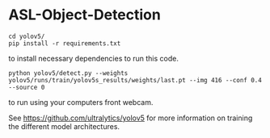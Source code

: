 # ASL-Object-Detection

```
cd yolov5/
pip install -r requirements.txt
```

to install necessary dependencies to run this code. 

```
python yolov5/detect.py --weights yolov5/runs/train/yolov5s_results/weights/last.pt --img 416 --conf 0.4 --source 0
```
to run using your computers front webcam.

See https://github.com/ultralytics/yolov5 for more information on training the different model architectures. 
